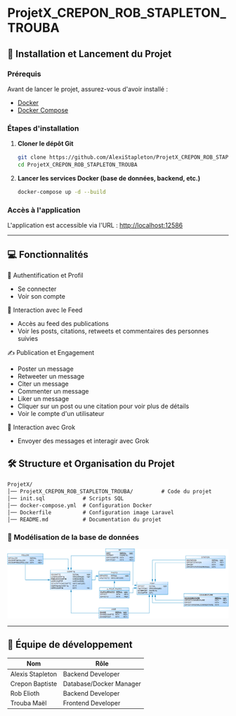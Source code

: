 # ProjetX_CREPON_ROB_STAPLETON_TROUBA

## 🚀 Installation et Lancement du Projet

### Prérequis
Avant de lancer le projet, assurez-vous d'avoir installé :
- [Docker](https://www.docker.com/)
- [Docker Compose](https://docs.docker.com/compose/install/)

### Étapes d'installation
1. **Cloner le dépôt Git**
   ```sh
   git clone https://github.com/AlexiStapleton/ProjetX_CREPON_ROB_STAPLETON_TROUBA.git
   cd ProjetX_CREPON_ROB_STAPLETON_TROUBA
   ```

2. **Lancer les services Docker (base de données, backend, etc.)**
   ```sh
   docker-compose up -d --build
   ```

### Accès à l'application
L'application est accessible via l'URL : [http://localhost:12586](http://localhost:12586)

---
## 💻 Fonctionnalités

🔑 Authentification et Profil
- Se connecter
- Voir son compte

📢 Interaction avec le Feed
- Accès au feed des publications
- Voir les posts, citations, retweets et commentaires des personnes suivies

✍️ Publication et Engagement
- Poster un message
- Retweeter un message
- Citer un message
- Commenter un message
- Liker un message
- Cliquer sur un post ou une citation pour voir plus de détails
- Voir le compte d'un utilisateur

🤖 Interaction avec Grok
- Envoyer des messages et interagir avec Grok

## 🛠 Structure et Organisation du Projet

```
ProjetX/
│── ProjetX_CREPON_ROB_STAPLETON_TROUBA/         # Code du projet
│── init.sql            # Scripts SQL
│── docker-compose.yml  # Configuration Docker
│── Dockerfile          # Configuration image Laravel
│── README.md           # Documentation du projet
```

### 📌 Modélisation de la base de données

![Schéma de la base de données](modelisation.png)

---

## 👥 Équipe de développement

| Nom                | Rôle                   |
|--------------------|------------------------|
| Alexis Stapleton   | Backend Developer      |
| Crepon Baptiste    | Database/Docker Manager|
| Rob Elioth         | Backend Developer      |
| Trouba Maël        | Frontend Developer     |

